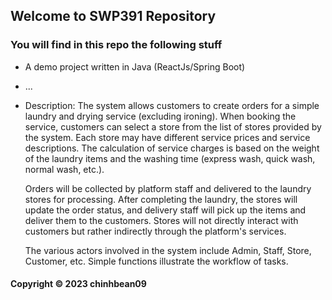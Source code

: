 ## Welcome to SWP391 Repository

### You will find in this repo the following stuff

* A demo project written in Java (ReactJs/Spring Boot)
* ...

* Description: 
     The system allows customers to create orders for a simple laundry and drying service (excluding ironing). When booking the service, customers can select a store from the list of stores provided by the system. Each store may have different service prices and service descriptions. The calculation of service charges is based on the weight of the laundry items and the washing time (express wash, quick wash, normal wash, etc.).

     Orders will be collected by platform staff and delivered to the laundry stores for processing. After completing the laundry, the stores will update the order status, and delivery staff will pick up the items and deliver them to the customers. Stores will not directly interact with customers but rather indirectly through the platform's services.

     The various actors involved in the system include Admin, Staff, Store, Customer, etc. Simple functions illustrate the workflow of tasks.






#### Copyright © 2023 chinhbean09
 
